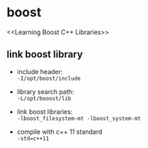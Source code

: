 # boost
<<Learning Boost C++ Libraries>>

## link boost library
+ include header:<br>
  `-I/opt/boost/include`

+ library search path:<br>
  `-L/opt/booost/lib`
  
+ link boost libraries:<br>
  `-lboost_filesystem-mt -lboost_system-mt`

+ compile with c++ 11 standard<br>
  `-std=c++11`
